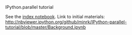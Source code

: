 IPython.parallel tutorial

See the [index notebook](http://nbviewer.ipython.org/github/minrk/IPython-parallel-tutorial/blob/master/Index.ipynb).
Link to initial materials: http://nbviewer.ipython.org/github/minrk/IPython-parallel-tutorial/blob/master/Background.ipynb
